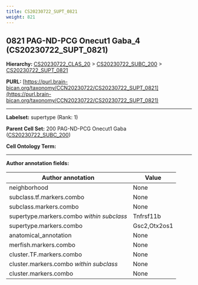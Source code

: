 ```yaml
---
title: CS20230722_SUPT_0821
weight: 821
---
```

## 0821 PAG-ND-PCG Onecut1 Gaba_4 (CS20230722_SUPT_0821)
<b>Hierarchy: </b>
[CS20230722_CLAS_20](../CS20230722_CLAS_20) >
[CS20230722_SUBC_200](../CS20230722_SUBC_200) >
[CS20230722_SUPT_0821](../CS20230722_SUPT_0821)

**PURL:** [https://purl.brain-bican.org/taxonomy/CCN20230722/CS20230722_SUPT_0821](https://purl.brain-bican.org/taxonomy/CCN20230722/CS20230722_SUPT_0821)

---


**Labelset:** supertype (Rank: 1)

**Parent Cell Set:** 200 PAG-ND-PCG Onecut1 Gaba ([CS20230722_SUBC_200](../CS20230722_SUBC_200))



**Cell Ontology Term:** 

[MARKER GENES.]: #


---

[TRANSFERRED ANNOTATIONS.]: #


[AUTHOR ANNOTATION FIELDS.]: #


**Author annotation fields:**

| Author annotation | Value |
|-------------------|-------|
|neighborhood|None|
|subclass.tf.markers.combo|None|
|subclass.markers.combo|None|
|supertype.markers.combo _within subclass_|Tnfrsf11b|
|supertype.markers.combo|Gsc2,Otx2os1|
|anatomical_annotation|None|
|merfish.markers.combo|None|
|cluster.TF.markers.combo|None|
|cluster.markers.combo _within subclass_|None|
|cluster.markers.combo|None|
